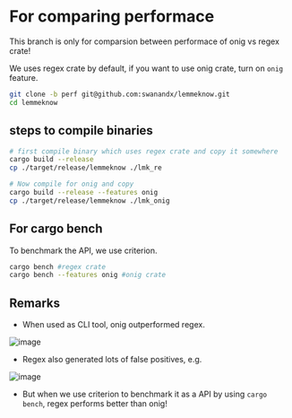# For comparing performace

This branch is only for comparsion between performace of onig vs regex crate!

We uses regex crate by default, if you want to use onig crate, turn on `onig` feature.

```bash
git clone -b perf git@github.com:swanandx/lemmeknow.git
cd lemmeknow
```
## steps to compile binaries

```bash
# first compile binary which uses regex crate and copy it somewhere
cargo build --release
cp ./target/release/lemmeknow ./lmk_re

# Now compile for onig and copy
cargo build --release --features onig
cp ./target/release/lemmeknow ./lmk_onig
```

## For cargo bench

To benchmark the API, we use criterion.

```bash
cargo bench #regex crate
cargo bench --features onig #onig crate
```

## Remarks

- When used as CLI tool, onig outperformed regex.

![image](https://user-images.githubusercontent.com/73115739/193270158-2ad26a30-2e7b-4eac-baa9-9e3078bf99b8.png)

- Regex also generated lots of false positives, e.g.

![image](https://user-images.githubusercontent.com/73115739/193270269-069ac12f-5aa5-4328-81b4-ef76b6469075.png)

- But when we use criterion to benchmark it as a API by using `cargo bench`, regex performs better than onig!
